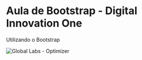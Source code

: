 # Aula de Bootstrap - Digital Innovation One
Utilizando o Bootstrap 

![Global Labs - Optimizer](https://user-images.githubusercontent.com/5865711/161141191-66fcb292-59a1-486f-b047-2a398b7ca460.gif)
